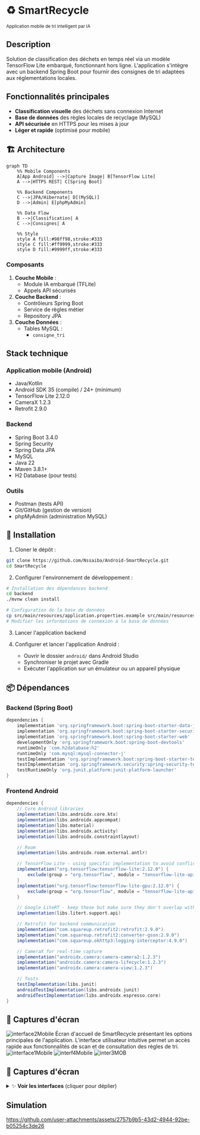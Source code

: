 # ♻️ SmartRecycle
<sub>Application mobile de tri intelligent par IA</sub>

## Description
Solution de classification des déchets en temps réel via un modèle TensorFlow Lite embarqué, fonctionnant hors ligne. L'application s'intègre avec un backend Spring Boot pour fournir des consignes de tri adaptées aux réglementations locales.

## Fonctionnalités principales
- **Classification visuelle** des déchets sans connexion Internet
- **Base de données** des règles locales de recyclage (MySQL)
- **API sécurisée** en HTTPS pour les mises à jour
- **Léger et rapide** (optimisé pour mobile)

## 🏗 Architecture

```mermaid
graph TD
    %% Mobile Components
    A[App Android] -->|Capture Image| B[TensorFlow Lite]
    A -->|HTTPS REST| C[Spring Boot]
    
    %% Backend Components
    C -->|JPA/Hibernate| D[(MySQL)]
    D -->|Admin| E[phpMyAdmin]
    
    %% Data Flow
    B -->|Classification| A
    C -->|Consignes| A
    
    %% Style
    style A fill:#98ff98,stroke:#333
    style C fill:#ff9999,stroke:#333
    style D fill:#9999ff,stroke:#333
```

### Composants
1. **Couche Mobile** :
   - Module IA embarqué (TFLite)
   - Appels API sécurisés
2. **Couche Backend** :
   - Contrôleurs Spring Boot
   - Service de règles métier
   - Repository JPA
3. **Couche Données** :
   - Tables MySQL : 
     - `consigne_tri`
     

## Stack technique

### Application mobile (Android)
- Java/Kotlin
- Android SDK 35 (compile) / 24+ (minimum)
- TensorFlow Lite 2.12.0
- CameraX 1.2.3
- Retrofit 2.9.0

### Backend
- Spring Boot 3.4.0
- Spring Security
- Spring Data JPA
- MySQL
- Java 22
- Maven 3.8.1+
- H2 Database (pour tests)

### Outils
- Postman (tests API)
- Git/GitHub (gestion de version)
- phpMyAdmin (administration MySQL)

## 🔧 Installation

1. Cloner le dépôt :
```bash
git clone https://github.com/Nssaiba/Android-SmartRecycle.git
cd SmartRecycle
```

2. Configurer l'environnement de développement :
```bash
# Installation des dépendances backend
cd backend
./mvnw clean install

# Configuration de la base de données
cp src/main/resources/application.properties.example src/main/resources/application.properties
# Modifier les informations de connexion à la base de données
```

3. Lancer l'application backend 

4. Configurer et lancer l'application Android :
   - Ouvrir le dossier `android/` dans Android Studio
   - Synchroniser le projet avec Gradle
   - Exécuter l'application sur un émulateur ou un appareil physique

## 📦 Dépendances

### Backend (Spring Boot)
```gradle
dependencies {
    implementation 'org.springframework.boot:spring-boot-starter-data-jpa'
    implementation 'org.springframework.boot:spring-boot-starter-security'
    implementation 'org.springframework.boot:spring-boot-starter-web'
    developmentOnly 'org.springframework.boot:spring-boot-devtools'
    runtimeOnly 'com.h2database:h2'
    runtimeOnly 'com.mysql:mysql-connector-j'
    testImplementation 'org.springframework.boot:spring-boot-starter-test'
    testImplementation 'org.springframework.security:spring-security-test'
    testRuntimeOnly 'org.junit.platform:junit-platform-launcher'
}
```

### Frontend Android
```gradle
dependencies {
    // Core Android libraries
    implementation(libs.androidx.core.ktx)
    implementation(libs.androidx.appcompat)
    implementation(libs.material)
    implementation(libs.androidx.activity)
    implementation(libs.androidx.constraintlayout)

    // Room
    implementation(libs.androidx.room.external.antlr)

    // TensorFlow Lite - using specific implementation to avoid conflicts
    implementation("org.tensorflow:tensorflow-lite:2.12.0") {
        exclude(group = "org.tensorflow", module = "tensorflow-lite-api")
    }
    implementation("org.tensorflow:tensorflow-lite-gpu:2.12.0") {
        exclude(group = "org.tensorflow", module = "tensorflow-lite-api")
    }

    // Google LiteRT - keep these but make sure they don't overlap with TensorFlow
    implementation(libs.litert.support.api)

    // Retrofit for backend communication
    implementation("com.squareup.retrofit2:retrofit:2.9.0")
    implementation("com.squareup.retrofit2:converter-gson:2.9.0")
    implementation("com.squareup.okhttp3:logging-interceptor:4.9.0")

    // CameraX for real-time capture
    implementation("androidx.camera:camera-camera2:1.2.3")
    implementation("androidx.camera:camera-lifecycle:1.2.3")
    implementation("androidx.camera:camera-view:1.2.3")

    // Tests
    testImplementation(libs.junit)
    androidTestImplementation(libs.androidx.junit)
    androidTestImplementation(libs.androidx.espresso.core)
}
```

## 📱 Captures d'écran
![interface2Mobile](https://github.com/user-attachments/assets/d5eeb4d3-0413-46e0-8bdf-c68fedb5c166)
Écran d'accueil de SmartRecycle présentant les options principales de l'application. L'interface utilisateur intuitive permet un accès rapide aux fonctionnalités de scan et de consultation des règles de tri.
![interface1Mobile](https://github.com/user-attachments/assets/5684c0ae-85d9-4360-916c-304b40559fc5)
![interf4Mobile](https://github.com/user-attachments/assets/95837df3-6dd5-45d6-86f6-0e88fdb7a672)
![inter3MOB](https://github.com/user-attachments/assets/4c81d542-8c47-4ac2-bc41-47bb5d9ffb35)

## 📱 Captures d'écran

<details>
  <summary>✨ <b>Voir les interfaces</b> (cliquer pour déplier)</summary>

  ### Figure 1 : Accueil  
  ![interface1Mobile](https://github.com/user-attachments/assets/5684c0ae-85d9-4360-916c-304b40559fc5)  
  *Écran principal présentant :*  
  - 📸 Bouton de **capture photo** pour l'analyse  
  - ♻️ Accès rapide aux **consignes de tri** par catégorie  
  - 📊 Statistiques personnelles de recyclage  

  ---

  ### Figure 2 : Résultat d'analyse  
  ![interface2Mobile](https://github.com/user-attachments/assets/d5eeb4d3-0413-46e0-8bdf-c68fedb5c166)  
  *Fonctionnalités clés :*  
  - 🤖 **Prédiction IA** (ex: "Bouteille en PET")  
  - 🗑️ **Instructions locales** de recyclage  
  - ↗️ Boutons de partage/enregistrement  

  ---

  ### Figure 3 : Gestion des consignes *(Admin)*  
  ![inter3MOB](https://github.com/user-attachments/assets/4c81d542-8c47-4ac2-bc41-47bb5d9ffb35)  
  *Pour administrateurs :*  
  - 🔧 Modification des **règles municipales**  
  - 🌍 Filtrage par zone géographique  
  - 🔄 Synchronisation avec le backend  

  ---

  ### Figure 4 : Ajout de règle  
  ![interf4Mobile](https://github.com/user-attachments/assets/95837df3-6dd5-45d6-86f6-0e88fdb7a672)  
  *Formulaire avec :*  
  - 📝 Définition de **nouveaux matériaux**  
  - 🏷️ Paramétrage des **modalités de tri**  
  - 📍 Géolocalisation applicable  
</details>

## Simulation

https://github.com/user-attachments/assets/2757b9b5-43d2-4944-92be-b05254c3de26


